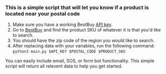 ### This is a simple script that will let you know if a product is located near your postal code

1. Make sure you have a working BestBuy [API key](https://developer.bestbuy.com/).
2. Go to [BestBuy](https://www.bestbuy.com/) and find the product SKU of whatever it is that you'd like to search.
3. You should have the zip code of the region you would like to search.
4. After replacing data with your variables, run the following command: `python3 main.py $API_KEY $POSTAL_CODE $PRODUCT_SKU`


You can easily include email, SOS, or form bot functionality.
This simple script will return all relevent data to help you get started. 
